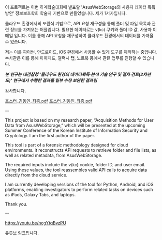 이 프로젝트는 이번 하계학술대회때 발표할 'AsusWebStorage의 사용자 데이터 획득 방안' 정보보호학회 학술지 기반으로 만들었습니다.
제가 1저자입니다.

클라우드 환경에서의 포렌식 기법으로, API 요청 재구성을 통해 폴더 및 파일 목록과 관련 정보를 가져오는 어플입니다.
필요한 데이터로는 v(kc) 쿠키와 폴더 ID 값, 사용자 이메일 입니다. 이를 통해 API 요청을 재구성하여 클라우드 환경에서의 데이터를 가져올 수 있습니다.

저는 이를 파이썬, 안드로이드, iOS 환경에서 사용할 수 있게 도구를 제작하는 중입니다.
수사관은 이를 통해 아이패드, 갤럭시 탭, 노트북 등에서 관련 업무를 진행할 수 있습니다.

***본 연구는 대검찰청 ‘클라우드 환경의 데이터획득·분석 기술 연구 및 절차 검토(2차년도)’ 연구에서 수행한 결과를 일부 수정 보완한 결과임***

감사합니다.

[포스터_김동인_최종.pdf](https://github.com/user-attachments/files/20797459/_._.pdf)
[포스터_김동인_최종.pdf](https://github.com/user-attachments/files/20797459/_._.pdf)


--



This project is based on my research paper, “Acquisition Methods for User Data from AsusWebStorage,” which will be presented at the upcoming Summer Conference of the Korean Institute of Information Security and Cryptology. I am the first author of the paper.

This tool is part of a forensic methodology designed for cloud environments. It reconstructs API requests to retrieve folder and file lists, as well as related metadata, from AsusWebStorage.

The required inputs include the v(kc) cookie, folder ID, and user email. Using these values, the tool reassembles valid API calls to acquire data directly from the cloud service.

I am currently developing versions of the tool for Python, Android, and iOS platforms, enabling investigators to perform related tasks on devices such as iPads, Galaxy Tabs, and laptops.

Thank you.

--


https://youtu.be/ncgYtqBvzPU


유튜브 링크입니다.
